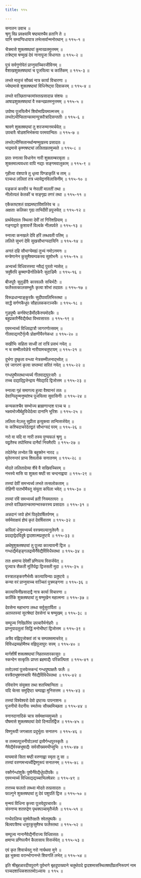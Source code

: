 ```yaml
---
title: ११५

---
```

सनातन उवाच ॥  
श्रृणु विप्र प्रवक्ष्यामि षष्ठ्याश्चैव व्रतानि ते ॥  
यानि सम्यग्विधायात्र लभेत्सर्वान्मनोरथान् ॥ ११५-१ ॥  
  
चैत्रमासे शुक्लषष्ठ्यां कुमारव्रतमुत्तमम् ॥  
तत्रेष्ट्वा षण्मुखं देवं नानापूजा विधानतः ॥ ११५-२ ॥  
  
पुत्रं सर्वगुणोपेतं प्राप्नुयाच्चिरजीविनम् ॥  
वैशाखशुक्लषष्ठ्यां च पूजयित्वा च कार्तिकम् ॥ ११५-३ ॥  
  
लभते मातृजं सौख्यं नात्र कार्या विचारणा ॥  
ज्येष्ठमासे शुक्लषष्ठ्यां विधिनेष्ट्वा दिवाकरम् ॥ ११५-४ ॥  
  
लभते वाञ्छितान्कामांस्तत्प्रसादान्न संशयः ॥  
आषाढशुक्लषष्ठ्यां वै स्कन्दव्रतमनुत्तमम् ॥ ११५-५ ॥  
  
उपोष्य पूजयित्वैनं शिवोमाप्रियमात्मजम् ॥  
लभतेऽभीप्सितान्कामान्पुत्रपौत्रादिसन्ततीः ॥ ११५-६ ॥  
  
श्रावणे शुक्लषष्ठ्यां तु शरजन्मानमर्चयेत् ॥  
उपचारैः षोडशभिर्भक्त्या परमयान्वितः ॥ ११५-७ ॥  
  
लभतेऽभीप्सितानर्थान्षण्मुखस्य प्रसादतः ॥  
भाद्रमासे कृष्णषष्ट्यां ललिताव्रतमुच्यते ॥ ११५-८ ॥  
  
प्रातः स्नात्वा विधानेन नारी शुक्लाम्बरावृता ॥  
शुक्लमाल्ययधरा वापि नद्याः सङ्गमवालुकाम् ॥ ११५-९ ॥  
  
गृहीत्वा वंशपात्रे तु धृत्वा पिण्डाकृतिं च ताम् ॥  
पञ्चधा ललितां तत्र ध्यायेद्वनविलासिनीम् ॥ ११५-१० ॥  
  
पङ्कजं करवीरं च नेपालीं मालतीं तथा ॥  
नीलोत्पलं केतकीं च सङ्गृह्य तगरं तथा ॥ ११५-११ ॥  
  
एकैकाष्टशतं ग्राह्यमष्टाविंशतिरेव च ॥  
अक्षताः कलिका गृह्य ताभिर्देवीं प्रपूजयेत् ॥ ११५-१२ ॥  
  
प्रार्थयेदग्रतः स्थित्वा देवीं तां गिरिशप्रियाम् ॥  
गङ्गाद्वारे कुशावर्त्ते विल्वके नीलपर्वते ॥ ११५-१३ ॥  
  
स्नात्वा कनखले देवि हरिं लब्धवती पतिम् ॥  
ललिते सुभगं देवि सुखसौभाग्यदायिनि ॥ ११५-१४ ॥  
  
अनतं दहि सौभाग्येमह्यं तुभ्यं नमोऽनमनः ॥  
मन्त्रेणानेन कुसुमैश्वम्पकस्य सुशोभनैः ॥ ११५-१५ ॥  
  
अभ्यर्च्य विधिवत्तस्या नवैद्यं पुरतो न्यसेत् ॥  
त्रपुषैरपि कूष्माण्डैर्नालिकेरैः सुदाडिमैः ॥ ११५-१६ ॥  
  
बीजपूरैः सुतुडीरैः कारवल्लैः सचिर्भटैः ॥  
फलैस्तत्कालसम्भूतैः कृत्वा शोभां तदग्रतः ॥ ११५-१७ ॥  
  
विरूढधान्याङ्कुरकैः सुदीपावलिभिस्तथा ॥  
साद्धै सर्गणकैधूपः सौहालककरञ्जकैः ॥ ११५-१८ ॥  
  
गुडपुष्पैः कर्णवेष्टडैर्मोदकैरुपमोदकैः ॥  
बहुप्रकारैर्नैवेद्यैर्यथा विभवसारतः ॥ ११५-१९ ॥  
  
एवमभ्यर्च्य विधिवद्रात्रौ जागरणोत्सवम् ॥  
गीतवाद्यनटैर्नृत्यैः प्रोक्षणीयैरनेकधा ॥ ११५-२० ॥  
  
सखीभिः सहिता साध्वी तां रात्रिं प्रसभं नयेत् ॥  
न च सम्मीलयेन्नेत्रे नारीयामचतुष्टयम् ॥ ११५-२१ ॥  
  
दुर्भगा दुष्कृता वन्ध्या नेत्रसम्मीलनाद्भवेत् ॥  
एवं जागरणं कृत्वा सप्तम्यां सरितं नयेत् ॥ ११५-२२ ॥  
  
गन्धपुष्पैस्तथाभ्यर्च्य गीतवाद्यपुरःसरैः ॥  
तच्च दद्याद्द्विजेन्द्राय नैवेद्यादि द्विजोत्तम ॥ ११५-२३ ॥  
  
स्नात्वा गृहं समागत्य हुत्वा वैश्वानरं ततः ॥  
देवान्पितॄन्मनुष्यांश्च पूजयित्वा सुवासिनीः ॥ ११५-२४ ॥  
  
कन्यकाश्चैव सम्भोज्य ब्राह्मणान्दश पञ्च च ॥  
भक्ष्यभोज्यैर्बहुविधैर्दत्वा दानानि भूरिशः ॥ ११५-२५ ॥  
  
ललिता मेऽस्तु सुप्रीता इत्युक्त्वा तान्विसर्जयेत् ॥  
यः कश्चिदाचरेदेतद्व्रतं सौभाग्यदं परम् ॥ ११५-२६ ॥  
  
नरो वा यदि वा नारी तस्य पुण्यफलं श्रृणु ॥  
यद्व्रतैश्च तपोभिश्च दानैर्वा नियमैरपि ॥ ११५-२७ ॥  
  
तदेतेनेह लभ्येत किं बहूक्तेन नारद ॥  
मृतेरनन्तरं प्राप्य शिवलोकं सनातनम् ॥ ११५-२८ ॥  
  
मोदते ललितादेव्या शैवे वै सखिवच्चिरम् ॥  
नभस्ये मासि या शुक्ला षष्ठी सा चन्दनाह्वया ॥ ११५-२९ ॥  
  
तस्यां देवीं समभ्यर्च्य लभते तत्सलोकताम् ॥  
रोहिणी पातभौमैस्तु संयुता कपिला भवेत् ॥ ११५-३० ॥  
  
तस्यां रविं समभ्यर्च्य व्रती नियमतत्परः ॥  
लभते वाञ्छितान्कामान्भास्करस्य प्रसादतः ॥ ११५-३१ ॥  
  
अन्नदानं जपो होमं पितृदेवर्षितर्पणम् ॥  
सर्वमेवाक्षयं ज्ञेयं कृतं देवर्षिसत्तम ॥ ११५-३२ ॥  
  
कपिलां धेनुमभ्यर्च्य वस्त्रमाल्यानुलेपनैः ॥  
प्रदद्याद्वेदविदुषे द्वादशात्मप्रतुष्टये ॥ ११५-३३ ॥  
  
अथेषुशुक्लषष्ठ्यां तु पूज्या कात्यायनी द्विज ॥  
गन्धाद्यैर्मङ्ङ्गलद्रव्यैर्नैवेद्यैर्विविधैस्तथा ॥ ११५-३४ ॥  
  
ततः क्षमाप्य देवेशीं प्रणिपत्य विसर्जयेत् ॥  
पूज्यात्र सैकती मूर्तिर्यद्वा द्विजसती मुदा ॥ ११५-३५ ॥  
  
वस्त्रालङ्करणैर्भव्यैः कात्यायिन्याः प्रतुष्टये ॥  
कन्या वरं प्राप्नुयाच्च वाञ्चितं पुत्रमङ्गना ॥ ११५-३६ ॥  
  
कात्यायिनीप्रसादाद्वै नात्र कार्या विचारणा ॥  
कार्तिके शुक्लषष्ठ्यां तु षण्मुखेन महात्मना ॥ ११५-३७ ॥  
  
देवसेना महाभागा लब्धा सर्वुसुरार्पिता ॥  
अतस्तस्यां सुरश्रेष्ठां देवसेनां च षण्मुखम् ॥ ११५-३८ ॥  
  
सम्पूज्य निखिलैरेव उपचारैर्मनोहरैः ॥  
प्राप्नुयादतुलां सिद्धिं मनोभीष्टां द्विजोत्तम ॥ ११५-३९ ॥  
  
अत्रैव वह्निपूजोक्तां तां च सम्पक्समाचरेत् ॥  
विविधद्रव्यहोमैश्च वह्निपूजापुरः सरम् ॥ ११५-४० ॥  
  
मार्गशीर्षे शक्लषष्ठ्यां निहतस्तारकासुरः ॥  
स्कन्देन सत्कृतिः प्राप्ता ब्रहमाद्यैः परिकल्पिता ॥ ११५-४१ ॥  
  
ततोऽस्यां पूजयेत्स्कन्दं गन्धपुष्पाक्षतैः फलैः ॥  
वस्त्रैराभूषणश्चापि नैवेद्यैर्विविधैस्तथा ॥ ११५-४२ ॥  
  
रविवारेण संयुक्ता तथा शतभिषान्विता ॥  
यदि चेत्सा समुद्दिष्टा चम्पाह्वा मुनिसत्तम ॥ ११५-४३ ॥  
  
तस्यां विश्वेश्वरो देवो द्रष्टव्यः पापनाशनः ॥  
पूजनीयो वेदनीयः स्मर्तव्यः सौख्यमिच्छता ॥ ११५-४४ ॥  
  
स्नानदानादिकं चात्र सर्वमक्षय्यमुच्यते ॥  
पौषमासे शुक्लषष्ठ्यां देवो दिनपतिर्द्विज ॥ ११५-४५ ॥  
  
विष्णुरूपी जगत्त्राता प्रदुर्भूताः सनातनः ॥ ११५-४६ ॥  
  
स तस्मात्पूजनीयोऽस्यां द्रव्यैर्गन्धपुरस्कृतैः ॥  
नैवेद्यैर्वस्त्त्रभूषाद्यैः सर्वसौख्यमभीप्सुभिः ॥ ११५-४७ ॥  
  
माघमासे सिता षष्ठी वरुणाह्वा स्मृता तु सा ॥  
तस्यां वरुणमभ्यर्च्येद्विष्णुरूपं सनातनम् ॥ ११५-४८ ॥  
  
रक्तैर्गन्धांशुकैः पुष्पैर्नैवेद्यैर्धूपदीपकैः ॥  
एवमभ्यर्च्य विधिवद्यद्यच्चाभिलषेन्नरः ॥ ११५-४९ ॥  
  
तत्तच्च फलतो लब्ध्वा मोदते तत्प्रसादतः ॥  
फाल्गुने शुक्लषष्ठ्यां तु देवं पशुपतिं द्विज ॥ ११५-५० ॥  
  
मृन्मयं विधिना कृत्त्वा पूजयेदुपचारकैः ॥  
संस्नाप्य शतरुद्रेण पृथक्पञ्चामृतैर्जलैः ॥ ११५-५१ ॥  
  
गन्धैरालिप्य सुश्वेतैरक्षतैः श्वेतपुष्पकैः ॥  
बिल्वपत्रैश्च धत्तूरकुसुमैश्च फलैस्तथा ॥ ११५-५२ ॥  
  
सम्पूज्य नानानैवेद्यैर्नीराज्य विधिवत्ततः ॥  
क्षमाप्य प्रणिपत्यैनं कैलासाय विसर्जयेत् ॥ ११५-५३ ॥  
  
एवं कृत शिवार्चस्तु नरो नार्यथवा मुने ॥  
इह भुक्त्वा वरान्भोगानन्ते शिवगतिं लभेत् ॥ ११५-५४ ॥  
  
इति श्रीबृहन्नारदीयपुराणे पूर्वभागे बृहदुपाख्याने चतुर्थपादे द्वादशमासस्थितषष्ठीव्रतनिरूपणं नाम पञ्चदशाधिकशततमोऽध्यायः ॥ ११५ ॥